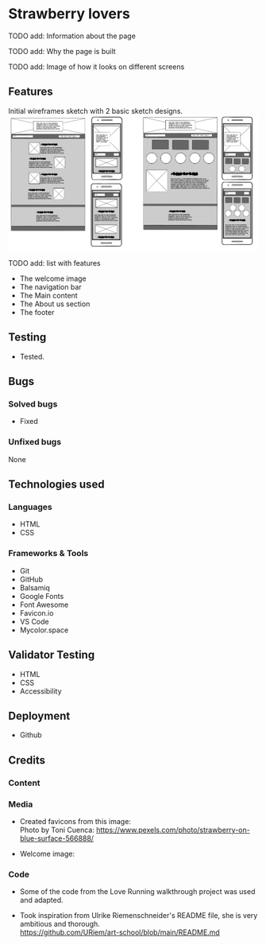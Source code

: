 # Strawberry lovers

TODO add: Information about the page

TODO add: Why the page is built

TODO add: Image of how it looks on different screens

## Features

Initial wireframes sketch with 2 basic sketch designs.
![Wireframes](assets/images/Wireframes.png)


TODO add: list with features

- The welcome image
- The navigation bar
- The Main content
- The About us section
- The footer

## Testing

- Tested.

## Bugs

### Solved bugs

- Fixed

### Unfixed bugs

None

## Technologies used

### Languages
- HTML
- CSS

### Frameworks & Tools

- Git
- GitHub
- Balsamiq
- Google Fonts
- Font Awesome
- Favicon.io
- VS Code
- Mycolor.space


## Validator Testing

- HTML
- CSS
- Accessibility

## Deployment
- Github

## Credits

### Content



### Media

- Created favicons from this image:<br>
Photo by Toni Cuenca: 
https://www.pexels.com/photo/strawberry-on-blue-surface-566888/

- Welcome image: <br>




### Code

- Some of the code from the Love Running walkthrough project was used and adapted.

- Took inspiration from Ulrike Riemenschneider's README file, she is very ambitious and thorough. <br>
https://github.com/URiem/art-school/blob/main/README.md

